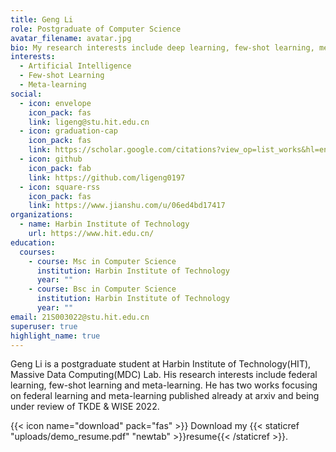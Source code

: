 ```yaml
---
title: Geng Li
role: Postgraduate of Computer Science
avatar_filename: avatar.jpg
bio: My research interests include deep learning, few-shot learning, meta-learning.
interests:
  - Artificial Intelligence
  - Few-shot Learning
  - Meta-learning
social:
  - icon: envelope
    icon_pack: fas
    link: ligeng@stu.hit.edu.cn
  - icon: graduation-cap
    icon_pack: fas
    link: https://scholar.google.com/citations?view_op=list_works&hl=en&user=0ufMJz4AAAAJ&gmla=AJsN-F4Yt-QQ0LJieitnLE8xLQMmiqnNkGsqeaUnDVgOdliVK-oLe65CkiTYKf6mLiSaGnBlhoBcct7hxVx3222Mook_AgvHw_Kqo8qDo1LhWrBcFI3oDuWqdGNloiuL_96uT-yYSkyc
  - icon: github
    icon_pack: fab
    link: https://github.com/ligeng0197
  - icon: square-rss
    icon_pack: fas
    link: https://www.jianshu.com/u/06ed4bd17417
organizations:
  - name: Harbin Institute of Technology
    url: https://www.hit.edu.cn/
education:
  courses:
    - course: Msc in Computer Science
      institution: Harbin Institute of Technology
      year: ""
    - course: Bsc in Computer Science
      institution: Harbin Institute of Technology
      year: ""
email: 21S003022@stu.hit.edu.cn
superuser: true
highlight_name: true
---
```

Geng Li is a postgraduate student at Harbin Institute of Technology(HIT), Massive Data Computing(MDC) Lab. His research interests include federal learning, few-shot learning and meta-learning. He has two works focusing on federal learning and meta-learning published already at arxiv and being under review of  TKDE & WISE 2022.

{{< icon name="download" pack="fas" >}} Download my {{< staticref "uploads/demo_resume.pdf" "newtab" >}}resume{{< /staticref >}}.